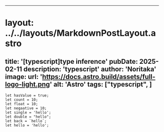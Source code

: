 
---
# layout: ../../layouts/MarkdownPostLayout.astro
title: '[typescript]type inference'
pubDate: 2025-02-11
description: 'typescript'
author: 'Noritaka'
image:
    url: 'https://docs.astro.build/assets/full-logo-light.png'
    alt: 'Astro'
tags: ["typescript", ]
---



```
let hasValue = true;
let count = 10;
let float = 10;
let negaative = 10;
let single = 'hello';
let double = "hello";
let back = `hello`;
let hello = 'hello';
```
